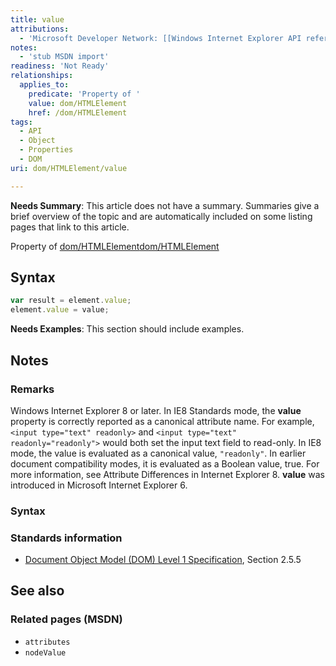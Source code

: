 ```yaml
---
title: value
attributions:
  - 'Microsoft Developer Network: [[Windows Internet Explorer API reference](http://msdn.microsoft.com/en-us/library/ie/hh828809%28v=vs.85%29.aspx) Article]'
notes:
  - 'stub MSDN import'
readiness: 'Not Ready'
relationships:
  applies_to:
    predicate: 'Property of '
    value: dom/HTMLElement
    href: /dom/HTMLElement
tags:
  - API
  - Object
  - Properties
  - DOM
uri: dom/HTMLElement/value

---
```

**Needs Summary**: This article does not have a summary. Summaries give a brief overview of the topic and are automatically included on some listing pages that link to this article.

Property of [dom/HTMLElement](/dom/HTMLElement)[dom/HTMLElement](/dom/HTMLElement)

## Syntax

``` js
var result = element.value;
element.value = value;
```

**Needs Examples**: This section should include examples.

## Notes

### Remarks

Windows Internet Explorer 8 or later. In IE8 Standards mode, the **value** property is correctly reported as a canonical attribute name. For example, `<input type="text" readonly>` and `<input type="text" readonly="readonly">` would both set the input text field to read-only. In IE8 mode, the value is evaluated as a canonical value, `"readonly"`. In earlier document compatibility modes, it is evaluated as a Boolean value, true. For more information, see Attribute Differences in Internet Explorer 8. **value** was introduced in Microsoft Internet Explorer 6.

### Syntax

### Standards information

-   [Document Object Model (DOM) Level 1 Specification](http://go.microsoft.com/fwlink/p/?linkid=161725), Section 2.5.5

## See also

### Related pages (MSDN)

-   `attributes`
-   `nodeValue`
